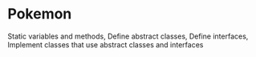 # Pokemon
Static variables and methods, Define abstract classes, Define interfaces, Implement classes that use abstract classes and interfaces
